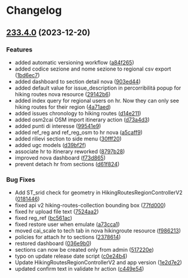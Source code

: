 # Changelog

## [233.4.0](https://github.com/webmappsrl/osm2cai/compare/v233.3.2...v233.4.0) (2023-12-20)


### Features

* added automatic versioning workflow ([a84f265](https://github.com/webmappsrl/osm2cai/commit/a84f26543d39c84ae47b97287ad78380346f4f41))
* added codice sezione and nome sezione to regional csv export ([1bd6ec7](https://github.com/webmappsrl/osm2cai/commit/1bd6ec752e09c151862d0bfee05aad80af8a36ee))
* added dashboard to section detail nova ([903ed44](https://github.com/webmappsrl/osm2cai/commit/903ed44e416bcd4667e5f907fd7d385fce8382f1))
* added default value for issue_description in percorribilitá popup for hiking routes nova resource ([29142b6](https://github.com/webmappsrl/osm2cai/commit/29142b62306b4e6b9045a0965189effab27b5f55))
* added index query for regional users on hr. Now they can only see hiking routes for their region ([4a71aed](https://github.com/webmappsrl/osm2cai/commit/4a71aed488d21e8ad277514af4e7ba5af6ab40fa))
* added issues chronology to hiking routes ([d14e211](https://github.com/webmappsrl/osm2cai/commit/d14e211b984c86aef9497e8c42ecb71d4a6a631b))
* added osm2cai OSM import itinerary action ([d73a4d3](https://github.com/webmappsrl/osm2cai/commit/d73a4d35bfc35ce2256fa74e5857bd551a7680fa))
* added punti di interesse ([99541e9](https://github.com/webmappsrl/osm2cai/commit/99541e935f1d06c4dc203a16ad2fde2ec60ae837))
* added ref_reg and ref_reg_osm to hr nova ([a5caff9](https://github.com/webmappsrl/osm2cai/commit/a5caff99607f36fa330d9c1f48419a3c36d52c28))
* added rilievi section to side menu ([30fff20](https://github.com/webmappsrl/osm2cai/commit/30fff20aebc742cac2f895a8be203c7d8c7a4140))
* added ugc models ([d39bf2f](https://github.com/webmappsrl/osm2cai/commit/d39bf2f9e3bc15c3a6992edef47491fe21d6f73a))
* associate hr to itinerary reworked ([8797b28](https://github.com/webmappsrl/osm2cai/commit/8797b28ed22af120de2574efeb87624d4a515aae))
* improved nova dashboard ([f73d865](https://github.com/webmappsrl/osm2cai/commit/f73d8653f1c0385cc6b3ea7a32f22405cad41e0a))
* prevent detach hr from sections ([d61f824](https://github.com/webmappsrl/osm2cai/commit/d61f824cd31fcc52b4d7a98ef908dd3a3a9f3502))


### Bug Fixes

* Add ST_srid check for geometry in HikingRoutesRegionControllerV2 ([0181446](https://github.com/webmappsrl/osm2cai/commit/0181446a0347f5ee7435d62a39275a8603ffd512))
* fixed api v2 hiking-routes-collection bounding box ([77fd000](https://github.com/webmappsrl/osm2cai/commit/77fd000cf55c5fd121d81a3d5515cdc449fb52c9))
* fixed hr upload file text ([7524aa2](https://github.com/webmappsrl/osm2cai/commit/7524aa223fa36161d2c8199db2e5f09fc28014f3))
* fixed reg_ref ([bc561ac](https://github.com/webmappsrl/osm2cai/commit/bc561ac7503f75eba22b13305e767486a96de7d9))
* fixed restore user when emulate ([a73cca1](https://github.com/webmappsrl/osm2cai/commit/a73cca13435b89e60cc9bd986aaba444bb86d88b))
* moved cai_scale to tech tab in nova hikingroute resource ([f986213](https://github.com/webmappsrl/osm2cai/commit/f986213aa697e8d5297e1730892b5d3cd80c2577))
* policies for attach hr to sections ([2378614](https://github.com/webmappsrl/osm2cai/commit/23786147be2bdec846994ab9d7217c736e80ac65))
* restored dashboard ([036e9b0](https://github.com/webmappsrl/osm2cai/commit/036e9b0949acc83b17102cbfaef99d59d8a593ce))
* sections can now be created only from admin ([517220e](https://github.com/webmappsrl/osm2cai/commit/517220ee508ab1ec047640247dba5e79181ea266))
* typo on update release date script ([c0e24b4](https://github.com/webmappsrl/osm2cai/commit/c0e24b471e1c6d051e68c886a87a823b1acb7f0f))
* Update HikingRoutesRegionControllerV2 and app version ([1e2d7e2](https://github.com/webmappsrl/osm2cai/commit/1e2d7e26e38fde54de8627c926f60eb17770858e))
* updated confirm text in validate hr action ([c449e54](https://github.com/webmappsrl/osm2cai/commit/c449e54d6547151e5e8c762c9bee50eeb10cb8ef))
